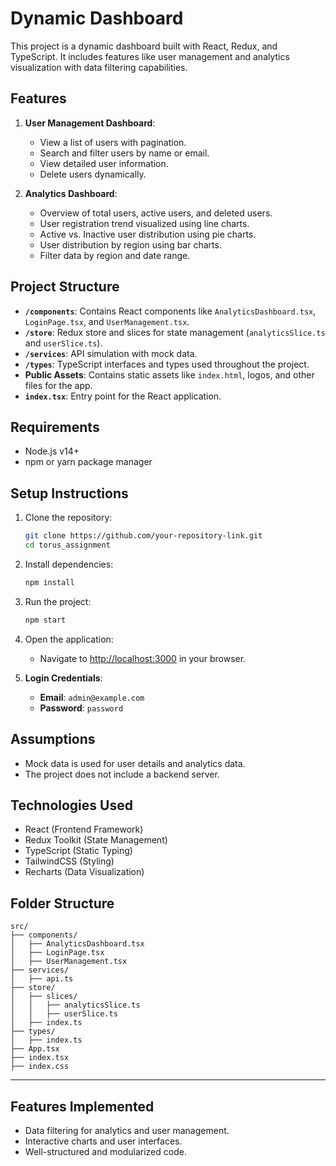 
# Dynamic Dashboard

This project is a dynamic dashboard built with React, Redux, and TypeScript. It includes features like user management and analytics visualization with data filtering capabilities.

## Features

1. **User Management Dashboard**:
   - View a list of users with pagination.
   - Search and filter users by name or email.
   - View detailed user information.
   - Delete users dynamically.

2. **Analytics Dashboard**:
   - Overview of total users, active users, and deleted users.
   - User registration trend visualized using line charts.
   - Active vs. Inactive user distribution using pie charts.
   - User distribution by region using bar charts.
   - Filter data by region and date range.

## Project Structure

- **`/components`**: Contains React components like `AnalyticsDashboard.tsx`, `LoginPage.tsx`, and `UserManagement.tsx`.
- **`/store`**: Redux store and slices for state management (`analyticsSlice.ts` and `userSlice.ts`).
- **`/services`**: API simulation with mock data.
- **`/types`**: TypeScript interfaces and types used throughout the project.
- **Public Assets**: Contains static assets like `index.html`, logos, and other files for the app.
- **`index.tsx`**: Entry point for the React application.

## Requirements

- Node.js v14+
- npm or yarn package manager

## Setup Instructions

1. Clone the repository:
   ```bash
   git clone https://github.com/your-repository-link.git
   cd torus_assignment
   ```

2. Install dependencies:
   ```bash
   npm install
   ```

3. Run the project:
   ```bash
   npm start
   ```

4. Open the application:
   - Navigate to [http://localhost:3000](http://localhost:3000) in your browser.

5. **Login Credentials**:
   - **Email**: `admin@example.com`
   - **Password**: `password`


## Assumptions

- Mock data is used for user details and analytics data.
- The project does not include a backend server.

## Technologies Used

- React (Frontend Framework)
- Redux Toolkit (State Management)
- TypeScript (Static Typing)
- TailwindCSS (Styling)
- Recharts (Data Visualization)

## Folder Structure

```
src/
├── components/
│   ├── AnalyticsDashboard.tsx
│   ├── LoginPage.tsx
│   ├── UserManagement.tsx
├── services/
│   ├── api.ts
├── store/
│   ├── slices/
│   │   ├── analyticsSlice.ts
│   │   ├── userSlice.ts
│   ├── index.ts
├── types/
│   ├── index.ts
├── App.tsx
├── index.tsx
├── index.css
```

---

## Features Implemented

- Data filtering for analytics and user management.
- Interactive charts and user interfaces.
- Well-structured and modularized code.

